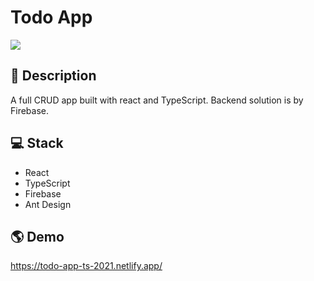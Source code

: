 # Todo App
![](https://i.imgur.com/mU9XJ8F.png)

## 📝 Description

A full CRUD app built with react and TypeScript. Backend solution is by Firebase.

## 💻 Stack
- React
- TypeScript
- Firebase
- Ant Design

## 🌎 Demo

https://todo-app-ts-2021.netlify.app/



